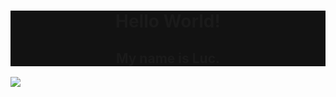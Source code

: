 <div style="background-color:#121212">
  <h1 align="center">Hello World!</h1>
  <h2 align="center">My name is Luc.</h2>
</div>
<div>
  <img src="https://cdn.aboutluc.xyz/images/jxvjs7qnw5pfyayfm87l.png" />
<div>



